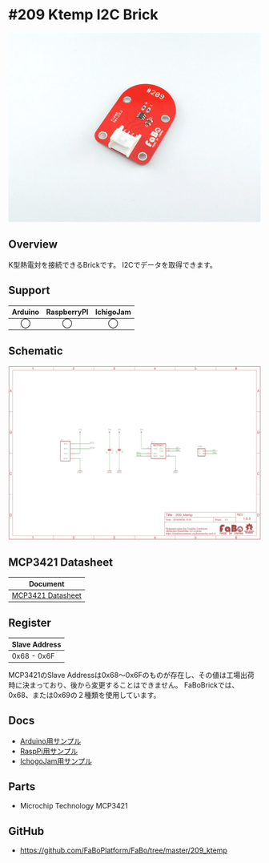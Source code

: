 # #209 Ktemp I2C Brick


![](./img/209_ktemp.jpg)
<!--COLORME-->

## Overview
K型熱電対を接続できるBrickです。
I2Cでデータを取得できます。

## Support
|Arduino|RaspberryPI|IchigoJam|
|:--:|:--:|:--:|
|◯|◯|◯|

## Schematic
![](./img/209_ktemp_sch.png)

## MCP3421 Datasheet
| Document |
| -- |
| [MCP3421 Datasheet](http://ww1.microchip.com/downloads/en/DeviceDoc/22003e.pdf) |

## Register
| Slave Address |
| -- |
| 0x68 - 0x6F |
MCP3421のSlave Addressは0x68〜0x6Fのものが存在し、その値は工場出荷時に決まっており、後から変更することはできません。
FaBoBrickでは、0x68、または0x69の２種類を使用しています。

## Docs

* [Arduino用サンプル](http://docs.fabo.io/fabo/arduino/brick_i2c/209_brick_i2c_ktemp.html)
* [RaspPi用サンプル](http://docs.fabo.io/fabo/rasppi/brick_i2c/209_brick_i2c_ktemp.html)
* [IchogoJam用サンプル](http://docs.fabo.io/fabo/ichigojam/brick_i2c/209_brick_i2c_ktemp.html)

## Parts
- Microchip Technology MCP3421

## GitHub
- https://github.com/FaBoPlatform/FaBo/tree/master/209_ktemp
